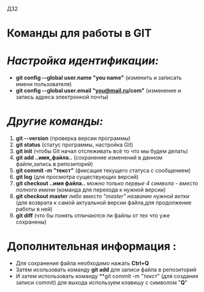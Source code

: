ДЗ2
# Команды для работы в GIT
# *Настройка идентификации:*
- **git config --global user.name "you name"** (изменить и записать имени пользователя)
- **git config --global user.email "you@mail.ru/com"** (изменение и запись адреса электронной почты)

# *Другие команды:*
1. **git --version** (проверка версии программы)
2. **git status**  (статус программы, настройка Git)
3. **git init** (чтобы Git начал отслеживать всё то что мы будем делать)
4. **git add ..имя_файла..** (сохранение изменений в данном файле,запись в репозиторий)
5. **git commit -m "текст"**  (фиксация текущего статуса с сообщением)
6. **git log** (для просмотра существующих версий)
7. **git checkout ..имя файла..** *можно только первые 4 символа - вместо полного имени* (команда для перехода к нужной версии)
8. **git checkout master**  *либо вместо "master" название нужной ветки* (для возврата к самой актуальной версии файла,для продолжение работы в ней)
9. **git diff** (что бы понять отличаются ли файлы от тех что уже сохранены)

# Дополнительная информация :
* Для сохранения файла необходимо нажать **Ctrl+Q** 
* Затем исользовать команду **git add** для записи файла в репозиторий
* И затем использовать команду **git commit -m "*текст*" (для создания записи commit)
для выхода используем клавишу с символом "**Q**"